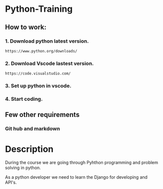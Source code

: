 # Python-Training

## How to work:
### **1. Download python latest version.**
```link
https://www.python.org/downloads/
```
### **2. Download Vscode lastest version.**
```link
https://code.visualstudio.com/
```
### **3. Set up python in vscode.**

### **4. Start coding.**
## Few other requirements
### Git hub and markdown

#
# Description

During the course we are going through Pyhthon programming and problem solving in python.

As a python developer we need to learn the Django for developing and API's.